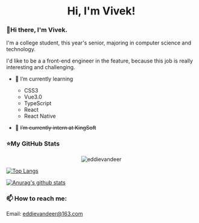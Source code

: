 <h1 align="center">Hi, I'm Vivek!</h1>

### 👋Hi there, I'm Vivek.

I'm a college student, this year's senior, majoring in computer science and technology.

I'd like to be a a front-end engineer in the feature, because this job is really interesting and challenging.



- 🌱 I’m currently learning

  - CSS3
  - Vue3.0
  - TypeScript
  - React
  - React Native


- 🔭 ~~I’m currently intern at KingSoft~~


### ⭐My GitHub Stats
<p align="center"> <img src="https://komarev.com/ghpvc/?username=eddievandeer&label=Profile%20views&color=0e75b6&style=flat" alt="eddievandeer" /> </p>

[![Top Langs](https://github-readme-stats.vercel.app/api/top-langs/?username=eddievandeer&layout=compact)](https://github.com/anuraghazra/github-readme-stats)

[![Anurag's github stats](https://github-readme-stats.vercel.app/api?username=eddievandeer&show_icons=true)](https://github.com/anuraghazra/github-readme-stats)

### 📫 How to reach me:
Email: eddievandeer@163.com

<!--
**eddievandeer/eddievandeer** is a ✨ _special_ ✨ repository because its `README.md` (this file) appears on your GitHub profile.

Here are some ideas to get you started:

- 🔭 I’m currently working on ...
- 🌱 I’m currently learning ...
- 👯 I’m looking to collaborate on ...
- 🤔 I’m looking for help with ...
- 💬 Ask me about ...
- 📫 How to reach me: ...
- 😄 Pronouns: ...
- ⚡ Fun fact: ...
-->
